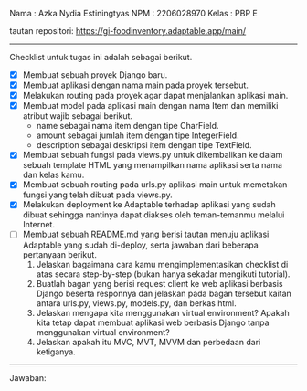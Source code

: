 Nama    : Azka Nydia Estiningtyas
 NPM     : 2206028970
 Kelas   : PBP E

tautan repositori: https://gi-foodinventory.adaptable.app/main/

---

Checklist untuk tugas ini adalah sebagai berikut.

 - [x] Membuat sebuah proyek Django baru.
 - [x] Membuat aplikasi dengan nama main pada proyek tersebut.
 - [x] Melakukan routing pada proyek agar dapat menjalankan aplikasi main.
 - [x] Membuat model pada aplikasi main dengan nama Item dan memiliki atribut wajib sebagai berikut.
    - name sebagai nama item dengan tipe CharField.
    - amount sebagai jumlah item dengan tipe IntegerField.
    - description sebagai deskripsi item dengan tipe TextField.
 - [x] Membuat sebuah fungsi pada views.py untuk dikembalikan ke dalam sebuah template HTML yang menampilkan nama aplikasi serta nama dan kelas kamu.
 - [x] Membuat sebuah routing pada urls.py aplikasi main untuk memetakan fungsi yang telah dibuat pada views.py.
 - [x] Melakukan deployment ke Adaptable terhadap aplikasi yang sudah dibuat sehingga nantinya dapat diakses oleh teman-temanmu melalui Internet.
 - [ ] Membuat sebuah README.md yang berisi tautan menuju aplikasi Adaptable yang sudah di-deploy, serta jawaban dari beberapa pertanyaan berikut.
    1. Jelaskan bagaimana cara kamu mengimplementasikan checklist di atas secara step-by-step (bukan hanya sekadar mengikuti tutorial).
    2. Buatlah bagan yang berisi request client ke web aplikasi berbasis Django beserta responnya dan jelaskan pada bagan tersebut kaitan antara urls.py, views.py, models.py, dan berkas html.
    3. Jelaskan mengapa kita menggunakan virtual environment? Apakah kita tetap dapat membuat aplikasi web berbasis Django tanpa menggunakan virtual environment?
    4. Jelaskan apakah itu MVC, MVT, MVVM dan perbedaan dari ketiganya.

---

Jawaban:
